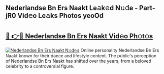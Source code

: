 ## Nederlandse Bn Ers Naakt Le𝚊k𝚎d N𝚞𝚍e - Part-jR0 Vid𝚎o Le𝚊ks Photos yeoOd

# <h2><a href="http://fb8v5jx.evod.top/?m=Nederlandse+Bn+Ers+Naakt">🔗 👉🔴 Nederlandse Bn Ers Naakt Vid𝚎o Ph𝚘t𝚘s</a></h2>

[![Nederlandse Bn Ers Naakt N𝚞d𝚎s](https://i.imgur.com/8V9OHl7.gif)](http://fb8v5jx.evod.top/?m=Nederlandse+Bn+Ers+Naakt)
Online personality Nederlandse Bn Ers Naakt known for their dance and lifestyle content. The public's perception of Nederlandse Bn Ers Naakt has shifted over the years, from a beloved celebrity to a controversial figure. 
